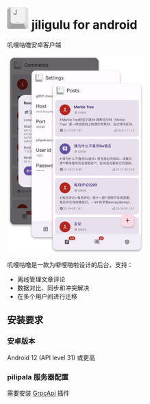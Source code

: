 # <img src="./doc/img/jiligulu.svg" width="50px"> jiligulu for android

叽哩咕噜安卓客户端

<img src="./doc/img/appshot.png" width="320px">

叽哩咕噜是一款为噼哩啪啦设计的后台，支持：

* 离线管理文章评论
* 数据对比、同步和冲突解决
* 在多个用户间进行迁移

## 安装要求

### 安卓版本

Android 12 (API level 31) 或更高

### pilipala 服务器配置

需要安装 [GrpcApi](https://github.com/Thaumy/pilipala-plugin) 插件

